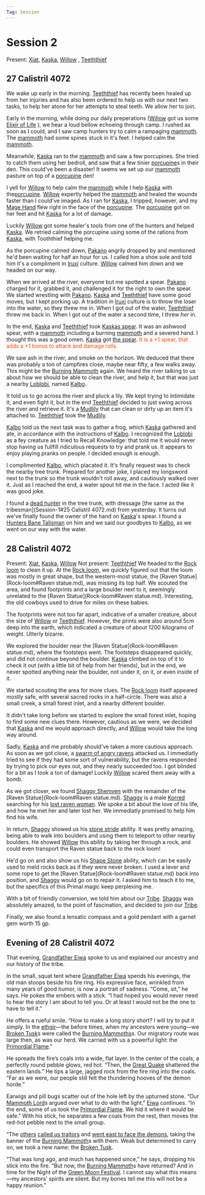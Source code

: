 ```yaml
---
Tag: Session
---
```

# Session 2
Present: [Xiat](../Backstory/Party-Members/Xiat.md), [Kaska](../Backstory/Party-Members/Kaska.md), [Willow](../Backstory/Party-Members/Willow.md) , [Teeththief](../Backstory/Party-Members/Teeththief.md)
## 27 Calistril 4072
We wake up early in the morning. [Teeththief](../Backstory/Party-Members/Teeththief.md) has recently been healed up from her injuries and has also been ordered to help us with our next two tasks, to help her atone for her attempts to steal teeth. We allow her to join.

Early in the morning, while doing our daily preperations ([Willow](../Backstory/Party-Members/Willow.md) got us some [Elixir of Life](../Backstory/Items/Elixir-of-Life.md) ), we hear a loud bellow echoeing through camp. I rushed as soon as I could, and I saw camp hunters try to calm a rampaging [mammoth](../Backstory/NPCs/Fauna/Mammoth.md). The [mammoth](../Backstory/NPCs/Fauna/Mammoth.md) had some spines stuck in it's feet. I helped calm the [mammoth](../Backstory/NPCs/Fauna/Mammoth.md).

Meanwhile, [Kaska](../Backstory/Party-Members/Kaska.md) ran to the [mammoth](../Backstory/NPCs/Fauna/Mammoth.md) and saw a few porcupines. She tried to catch them using her bedroll, and saw that a few tinier [porcupine](../Backstory/NPCs/Fauna/Porcupine.md)s in their den. This could've been a disaster! It seems we set up our [mammoth](../Backstory/NPCs/Fauna/Mammoth.md) pasture on top of a [porcupine](../Backstory/NPCs/Fauna/Porcupine.md) den! 

I yell for [Willow](../Backstory/Party-Members/Willow.md) to help calm the [mammoth](../Backstory/NPCs/Fauna/Mammoth.md) while I help [Kaska](../Backstory/Party-Members/Kaska.md) with the[porcupine](../Backstory/NPCs/Fauna/Porcupine.md). [Willow](../Backstory/Party-Members/Willow.md) expertly helped the [mammoth](../Backstory/NPCs/Fauna/Mammoth.md) and healed the wounds faster than I could've imaged. As I ran for [Kaska](../Backstory/Party-Members/Kaska.md), I tripped, however, and my [Mage Hand](../Backstory/Notions/Magic/Mage-Hand.md) flew right in the face of the [porcupine](../Backstory/NPCs/Fauna/Porcupine.md). The [porcupine](../Backstory/NPCs/Fauna/Porcupine.md) got on her feet and hit [Kaska](../Backstory/Party-Members/Kaska.md) for a lot of damage.

Luckily [Willow](../Backstory/Party-Members/Willow.md) got some healer's tools from one of the hunters and helped [Kaska](../Backstory/Party-Members/Kaska.md). We retried calming the porcupine using some of the rations from [Kaska](../Backstory/Party-Members/Kaska.md), with Tooththief helping me. 

As the porcupine calmed down, [Pakano](../Backstory/NPCs/Broken-Tusk/Pakano.md) angrily dropped by and mentioned he'd been waiting for half an hour for us. I called him a shoe sole and told him it's a compliment in [Iruxi](../Backstory/Notions/Races/Lizardfolk.md) culture. [Willow](../Backstory/Party-Members/Willow.md) calmed him down and we headed on our way.

When we arrived at the river, everyone but me spotted a spear. [Pakano](../Backstory/NPCs/Broken-Tusk/Pakano.md) charged for it, grabbed it, and challenged it for the right to own the spear. We started wrestling with [Pakano](../Backstory/NPCs/Broken-Tusk/Pakano.md). [Kaska](../Backstory/Party-Members/Kaska.md) and [Teeththief](../Backstory/Party-Members/Teeththief.md) have some good moves, but I kept porking up. A tradition in [Iruxi](../Backstory/Notions/Races/Lizardfolk.md) culture is to throw the loser into the water, so they threw me in. When I got out of the water, [Teeththief](../Backstory/Party-Members/Teeththief.md) threw me back in. When I got out of the water a second time, I threw _her_ in.

In the end, [Kaska](../Backstory/Party-Members/Kaska.md) and [Teeththief](../Backstory/Party-Members/Teeththief.md) took [Kaskas spear](../Backstory/Items/Kaskas-spear.md). It was an ashwood spear, with a [mammoth](../Backstory/NPCs/Fauna/Mammoth.md) including a burning [mammoth](../Backstory/NPCs/Fauna/Mammoth.md) and a severed hand. I thought this was a good omen. [Kaska](../Backstory/Party-Members/Kaska.md) got [the spear](../Backstory/Items/Kaskas-spear.md). <font style="color:orangered"> It is a +1 spear, that adds a +1 bonus to attack and damage rolls.</font>

We saw ash in the river, and smoke on the horizon. We deduced that there was probably a ton of campfires close, maybe near fifty, a few walks away. This might be the [Burning Mammoth](../Backstory/Organizations/Burning-Mammoth.md) again. We heard the river talking to us about how we should be able to clean the river, and help it, but that was just a nearby [Loblobi](../Backstory/NPCs/Monsters/Loblobi.md), named [Kalbo](../Backstory/NPCs/Monsters/Invidivuals/Kalbo.md).

It told us to go across the river and pluck a lily. We kept trying to intimidate it, and even fight it, but in the end [Teeththief](../Backstory/Party-Members/Teeththief.md) decided to just swing across the river and retrieve it. It's a [Mudlily](../Backstory/Items/Mudlily.md) that can clean or dirty up an item it's attached to. [Teeththief](../Backstory/Party-Members/Teeththief.md) took the [Mudlily](../Backstory/Items/Mudlily.md).

[Kalbo](../Backstory/NPCs/Monsters/Invidivuals/Kalbo.md) told us the next task was to gather a frog, which [Kaska](../Backstory/Party-Members/Kaska.md) gathered and ate, in accordance with the instructions of [Kalbo](../Backstory/NPCs/Monsters/Invidivuals/Kalbo.md). I recognized the [Loblobi](../Backstory/NPCs/Monsters/Loblobi.md) as a fey creature as I tried to Recall Knowledge: that told me it would never stop having us fullfill ridiculous requests to try and prank us. It appears to enjoy playing pranks on people. I decided enough is enough.

I complimented [Kalbo](../Backstory/NPCs/Monsters/Invidivuals/Kalbo.md), which placated it. It's finally request was to check the nearby tree trunk. Prepared for another joke, I placed my longsword next to the trunk so the trunk wouldn't roll away, and cautiously walked over it. Just as I reached the end, a water spout hit me in the face. I acted like it was good joke.

I found a [dead hunter](../Backstory/Organizations/Burning-Mammoth.md) in the tree trunk, with dressage [the same as the tribesman](Session-1#25 Calistril 4072.md) from yesterday. It turns out we've finally found the owner of the hand on [Kaska](../Backstory/Party-Members/Kaska.md)'s spear. I found a [Hunters Bane Talisman](../Backstory/Items/Hunters-Bane-Talisman.md) on him and we said our goodbyes to [Kalbo](../Backstory/NPCs/Monsters/Invidivuals/Kalbo.md), as we went on our way with the water.

## 28 Calistril 4072
Present: [Xiat](../Backstory/Party-Members/Xiat.md), [Kaska](../Backstory/Party-Members/Kaska.md), [Willow](../Backstory/Party-Members/Willow.md) 
Not present: [Teeththief](../Backstory/Party-Members/Teeththief.md)
We headed to the [Rock loom](../Backstory/Places/Places-of-Interest/Rock-loom.md) to clean it up. At the [Rock loom](../Backstory/Places/Places-of-Interest/Rock-loom.md), we quickly figured out that the loom was mostly in great shape, but the western-most statue, the [Raven Statue](Rock-loom#Raven statue.md), was missing its top half. We scouted the area, and found footprints and a large boulder next to it, seemingly unrelated to the [Raven Statue](Rock-loom#Raven statue.md). Interesting, the old cowboys used to drive for miles on these babies.

The footprints were not too far apart, indicative of a smaller creature, about the size of [Willow](../Backstory/Party-Members/Willow.md) or [Teeththief](../Backstory/Party-Members/Teeththief.md). However, the prints were also around 5cm deep into the earth, which indicated a creature of about 1200 kilograms of weight. Utterly bizarre.

We explored the boulder near the [Raven Statue](Rock-loom#Raven statue.md), where the footsteps went. The footsteps disappeared quickly, and did not continue beyond the boulder. [Kaska](../Backstory/Party-Members/Kaska.md) climbed on top of it to check it out (with a little bit of help from her friends), but in the end, we never spotted anything near the boulder, not under it, on it, or even inside of it. 

We started scouting the area for more clues. The [Rock loom](../Backstory/Places/Places-of-Interest/Rock-loom.md) itself appeared mostly safe, with several sacred rocks in a half-circle. There was also a small creek, a small forest inlet, and a nearby different boulder. 

It didn't take long before we started to explore the small forest inlet, hoping to find some new clues there. However, cautious as we were, we decided that [Kaska](../Backstory/Party-Members/Kaska.md) and me would approach directly, and [Willow](../Backstory/Party-Members/Willow.md) would take the long way around. 

Sadly, [Kaska](../Backstory/Party-Members/Kaska.md) and me probably should've taken a more cautious approach. As soon as we got close, a [swarm of angry ravens](../Backstory/NPCs/Fauna/Swarm-of-ravens.md) attacked us. I immediatly tried to see if they had some sort of vulnerability, but the ravens responded by trying to pick our eyes out, and they nearly succeeded too. I got blinded for a bit as I took a ton of damage! Luckily [Willow](../Backstory/Party-Members/Willow.md) scared them away with a bomb.

As we got closer, we found [Shaggy Shemven](../Backstory/NPCs/Broken-Tusk/Shaggy-Shemven.md) with the remainder of the [Raven Statue](Rock-loom#Raven statue.md). [Shaggy](../Backstory/NPCs/Broken-Tusk/Shaggy-Shemven.md) is a male [Korred](../Backstory/NPCs/Monsters/Korred.md) searching for his [lost raven woman](../Backstory/NPCs/Others/Lost-Raven-Woman.md). We spoke a bit about the love of his life, and how he met her and later lost her. We immediatly promised to help him find his wife.

In return, [Shaggy](../Backstory/NPCs/Broken-Tusk/Shaggy-Shemven.md) showed us his [stone stride](../Backstory/Notions/Magic/Stone-Stride.md) ability. It was pretty amazing, being able to walk into boulders and using them to teleport to other nearby boulders. He showed [Willow](../Backstory/Party-Members/Willow.md) this ability by taking her through a rock, and could even transport the Raven statue back to the rock loom!

He'd go on and also show us his [Shape Stone](../Backstory/Notions/Magic/Shape-Stone.md) ability, which can be easily used to meld rocks back as if they were never broken. I used a lever and some rope to get the [Raven Statue](Rock-loom#Raven statue.md) back into position, and [Shaggy](../Backstory/NPCs/Broken-Tusk/Shaggy-Shemven.md) would go on to repair it. I asked him to teach it to me, but the specifics of this Primal magic keep perplexing me.

With a bit of friendly conversion, we told him about our [Tribe](../Backstory/Organizations/Broken-Tusk.md). [Shaggy](../Backstory/NPCs/Broken-Tusk/Shaggy-Shemven.md) was absolutely amazed, to the point of fascination, and decided to join our [Tribe](../Backstory/Organizations/Broken-Tusk.md).

Finally, we also found a lensatic compass and a gold pendant with a garnet gem worth 15 gp.

## Evening of 28 Calistril 4072

That evening, [Grandfather Eiwa](../Backstory/NPCs/Broken-Tusk/Grandfather-Eiwa.md) spoke to us and explained our ancestry and our history of the tribe.

In the small, squat tent where [Grandfather Eiwa](../Backstory/NPCs/Broken-Tusk/Grandfather-Eiwa.md) spends his evenings, the old man stoops beside his fire ring. His expressive face, wrinkled from many years of good humor, is now a portrait of sadness. “Come, sit,” he says. He pokes the embers with a stick. “I had hoped you would never need to hear the story I am about to tell you. Or at least I would not be the one to have to tell it.” 

He offers a rueful smile.
“How to make a long story short? I will try to put it simply. In the [ethgir](../Backstory/Notions/Ethgir.md)—the before times, when my ancestors were young—we [Broken Tusk](../Backstory/Organizations/Broken-Tusk.md)s were called the [Burning Mammoths](../Backstory/Organizations/Original-Burning-Mammoth.md)s. Our migratory route was large then, as was our herd. We carried with us a powerful light: the [Primordial Flame](../Backstory/Notions/Artifacts/Primordial-Flame.md).”

He spreads the fire’s coals into a wide, flat layer. In the center of the coals, a perfectly round pebble glows, red hot. “Then, the [Great Quake](../Backstory/History/Fifth-Mendevian-Crusade.md) shattered the eastern lands.” He tips a large, jagged rock from the fire ring into the coals. “Far as we were, our people still felt the thundering hooves of the demon horde.” 

Earwigs and pill bugs scatter out of the hole left by the upturned stone.
“Our [Mammoth Lord](../Backstory/Notions/Mammoth-Lord.md)s argued over what to do with the light,” [Eiwa](../Backstory/NPCs/Broken-Tusk/Grandfather-Eiwa.md) continues. “In the end, some of us took the [Primordial Flame](../Backstory/Notions/Artifacts/Primordial-Flame.md). We hid it where it would be safe.” With his stick, he separates a few coals from the rest, then moves the red-hot pebble next to the small group.

“The [others](../Backstory/Organizations/Burning-Mammoth.md) [called us traitors](../Backstory/History/The-Schism.md) and [ went east to face the demons](../Backstory/History/Fifth-Mendevian-Crusade.md), taking the banner of the [Burning Mammoth](../Backstory/Organizations/Burning-Mammoth.md)s with them. Weak but determined to carry on, we took a new name: the [Broken Tusk](../Backstory/Organizations/Broken-Tusk.md).

“That was long ago, and much has happened since,” he says, dropping his stick into the fire. “But now, the [Burning Mammoth](../Backstory/Organizations/Burning-Mammoth.md)s have returned? And in time for the Night of the [Green Moon Festival](../Backstory/History/Events/Green-Moon-Festival.md). I cannot say what this means—my ancestors’ spirits are silent. But my bones tell me this will not be a happy reunion.”